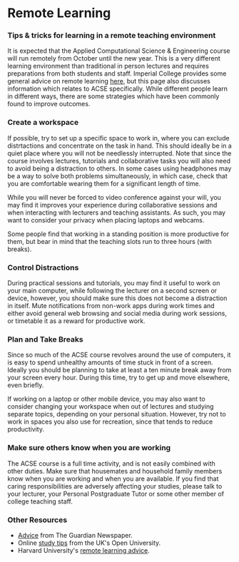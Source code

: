 # Remote Learning

### Tips & tricks for learning in a remote teaching environment

It is expected that the Applied Computational Science & Engineering course will run remotely from October until the new year. This is a very different learning environment than traditional in person lectures and requires preparations from both students and staff. Imperial College provides some general advice on remote learning [here](https://www.imperial.ac.uk/students/success-guide/remote-learning/), but this page also discusses information which relates to ACSE specifically. While different people learn in different ways, there are some strategies which have been commonly found to improve outcomes.

### Create a workspace

If possible, try to set up a specific space to work in, where you can exclude distrtactions and concentrate on the task in hand. This should ideally be in a quiet place where you will not be needlessly interrupted. Note that since the course involves lectures, tutorials and collaborative tasks you will also need to avoid being a distraction to others. In some cases using headphones may be a way to solve both problems simultaneously, in which case, check that you are comfortable wearing them for a significant length of time.

While you will never be forced to video conference against your will, you may find it improves your experience during collaborative sessions and when interacting with lecturers and teaching assistants. As such, you may want to consider your privacy when placing laptops and webcams.

Some people find that working in a standing position is more productive for them, but bear in mind that the teaching slots run to three hours (with breaks). 


### Control Distractions

During practical sessions and tutorials, you may find it useful to work on your main computer, while following the lecturer on a second screen or device, however, you should make sure this does not become a distraction in itself. Mute notifications from non-work apps during work times and either avoid general web browsing and social media during work sessions, or timetable it as a reward for productive work.


### Plan and Take Breaks

Since so much of the ACSE course revolves around the use of computers, it is easy to spend unhealthy amounts of time stuck in front of a screen. Ideally you should be planning to take at least a ten minute break away from your screen every hour. During this time, try to get up and move elsewhere, even briefly.

If working on a laptop or other mobile device, you may also want to consider changing your workspace when out of lectures and studying separate topics, depending on your personal situation. However, try not to work in spaces you also use for recreation, since that tends to reduce productivity.


### Make sure others know when you are working

The ACSE course is a full time activity, and is not easily combined with other duties. Make sure that housemates and household family members know when you are working and when you are available. If you find that caring responsibilities are adversely affecting your studies, please talk to your lecturer, your Personal Postgraduate Tutor or some other member of college teaching staff.


### Other Resources

- [Advice](https://www.theguardian.com/education/2020/mar/26/how-to-study-at-home-during-coronavirus-by-online-students-and-tutors) from The Guardian Newspaper.
- Online [study tips](https://help.open.ac.uk/study-tips-for-online-modules) from the UK's Open University.
- Harvard University's [remote learning advice](https://academicresourcecenter.harvard.edu/learning-remotely).